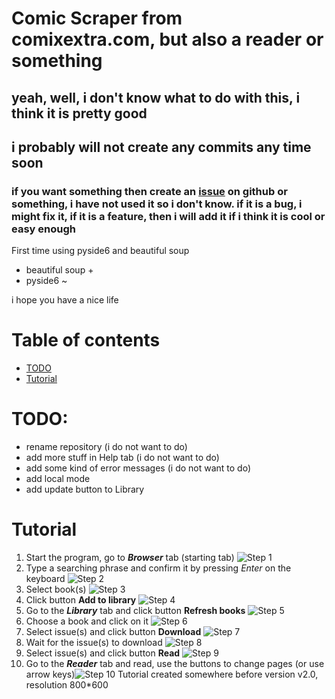# Comic Scraper from comixextra.com, but also a reader or something
## yeah, well, i don't know what to do with this, i think it is pretty good
## i probably will not create any commits any time soon
### if you want something then create an [issue](https://github.com/ajoyfuljester/comic-scrapper/issues) on github or something, i have not used it so i don't know. if it is a bug, i might fix it, if it is a feature, then i will add it if i think it is cool or easy enough

First time using pyside6 and beautiful soup

- beautiful soup +
- pyside6 ~

i hope you have a nice life

# Table of contents
- [TODO](#TODO)
- [Tutorial](#Tutorial)

# TODO:
- rename repository (i do not want to do)
- add more stuff in Help tab (i do not want to do)
- add some kind of error messages (i do not want to do)
- add local mode
- add update button to Library

# Tutorial
1. Start the program, go to ***Browser*** tab (starting tab) ![Step 1](tutorial/1.png "Step 1")
2. Type a searching phrase and confirm it by pressing *Enter* on the keyboard ![Step 2](tutorial/2.png "Step 2")
3. Select book(s) ![Step 3](tutorial/3.png "Step 3")
4. Click button **Add to library** ![Step 4](tutorial/4.png "Step 4")
5. Go to the ***Library*** tab and click button **Refresh books** ![Step 5](tutorial/5.png "Step 5")
6. Choose a book and click on it ![Step 6](tutorial/6.png "Step 6")
7. Select issue(s) and click button **Download** ![Step 7](tutorial/7.png "Step 7")
8. Wait for the issue(s) to download ![Step 8](tutorial/8.png "Step 8")
9. Select issue(s) and click button **Read** ![Step 9](tutorial/9.png "Step 9")
10. Go to the ***Reader*** tab and read, use the buttons to change pages (or use arrow keys)![Step 10](tutorial/10.png "Step 10")
Tutorial created somewhere before version v2.0, resolution 800*600
